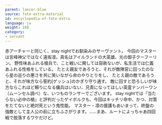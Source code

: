 ```yaml
---
parent: lancer-blue
source: fate-extra-material
id: encyclopedia-of-fate-extra
language: ja
weight: 160
category:
- servant
---
```


赤アーチャーと同じく、stay nightでお馴染みのサーヴァント。
今回のマスターは言峰神父ではなく遠坂凛。真名はアイルランドの大英雄、光の御子クーフーリン。
野性味あふれる槍兵で、こと戦いに関しては容赦ないが、私生活では仁義あふれる性格をしている。
たとえ親友であろうと、それが敵陣営に回ったのなら星の巡りの悪さを共に笑いながら命のやりとりをし、
たとえ親の敵であろうと、それが味方なら誓約[ゲッシュ]のかぎり守り通す。
敵に回すと恐ろしいが味方ならこれほど頼りになる傭兵はいない、兄貴になってほしい英霊ナンバーワン（ムーンセル調べ）な、いつものランサーでございます。
stay nightでは『当たらない必中の槍』と評判だったゲイボルクも、今回はキッチリ命中、かつ、対策をたてないと絶対死という鬼性能。
マスター・凛の援護もあいまって、終盤の強敵として主人公の前に立ちふさがります。……まあ、ルートによっちゃあ四回戦で脱落するワケだけど。
